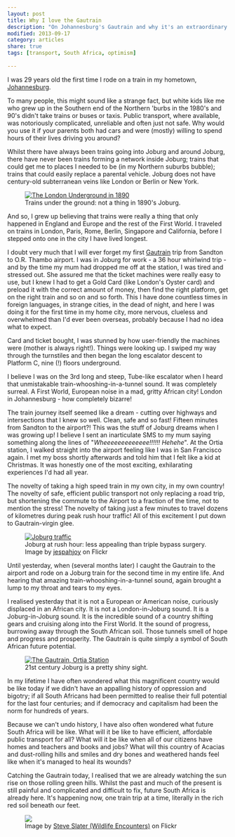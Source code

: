 ```yaml
---
layout: post
title: Why I love the Gautrain
description: "On Johannesburg's Gautrain and why it's an extraordinary thing."
modified: 2013-09-17
category: articles
share: true
tags: [transport, South Africa, optimism]
 
---
```


I was 29 years old the first time I rode on a train in my hometown, <a href="http://en.wikipedia.org/wiki/Johannesburg">Johannesburg</a>.

To many people, this might sound like a strange fact, but white kids like me who grew up in the Southern end of the Northern 'burbs in the 1980's and 90's didn't take trains or buses or taxis. Public transport, where available, was notoriously complicated, unreliable and often just not safe. Why would you use it if your parents both had cars and were (mostly) willing to spend hours of their lives driving you around?

Whilst there have always been trains going into Joburg and around Joburg, there have never been trains forming a network inside Joburg; trains that could get me to places I needed to be (in my Northern suburbs bubble); trains that could easily replace a parental vehicle. Joburg does not have century-old subterranean veins like London or Berlin or New York.

<div class="col-md-6 image center">
<figure><a href= "{{ site.url }}/images/London_Underground_circa_1900" data-lightbox="underground"><img border="0" src="http://en.wikipedia.org/wiki/History_of_the_London_Underground#/media/File:London_Underground_circa_1900.jpg" alt="The London Underground in 1890"/></a><figcaption>Trains under the ground: not a thing in 1890's Joburg.</figcaption></figure>
</div>

And so, I grew up believing that trains were really a thing that only happened in England and Europe and the rest of the First World. I traveled on trains in London, Paris, Rome, Berlin, Singapore and California, before I stepped onto one in the city I have lived longest.

I doubt very much that I will ever forget my first <a href="http://en.wikipedia.org/wiki/Gautrain">Gautrain</a> trip from Sandton to O.R. Thambo airport. I was in Joburg for work - a 36 hour whirlwind trip - and by the time my mum had dropped me off at the station, I was tired and stressed out. She assured me that the ticket machines were really easy to use, but I knew I had to get a Gold Card (like London's Oyster card) and preload it with the correct amount of money, then find the right platform, get on the right train and so on and so forth. This I have done countless times in foreign languages, in strange cities, in the dead of night, and here I was doing it for the first time in my home city, more nervous, clueless and overwhelmed than I'd ever been overseas, probably because I had no idea what to expect.

Card and ticket bought, I was stunned by how user-friendly the machines were (mother is always right!). Things were looking up. I swiped my way through the turnstiles and then began the long escalator descent to Platform C, nine (!) floors underground.

I believe I was on the 3rd long and steep, Tube-like escalator when I heard that unmistakable train-whooshing-in-a-tunnel sound. It was completely surreal. A First World, European noise in a mad, gritty African city! London in Johannesburg - how completely bizarre!

The train journey itself seemed like a dream - cutting over highways and intersections that I knew so well. Clean, safe and so fast! Fifteen minutes from Sandton to the airport?! This was the stuff of Joburg dreams when I was growing up! I believe I sent an inarticulate SMS to my mum saying something along the lines of "<i>Wheeeeeeeeeeeee!!!!!! Hehehe</i>". At the Ortia station, I walked straight into the airport feeling like I was in San Francisco again. I met my boss shortly afterwards and told him that I felt like a kid at Christmas. It was honestly one of the most exciting, exhilarating experiences I'd had all year.

The novelty of taking a high speed train in my own city, in my own country! The novelty of safe, efficient public transport not only replacing a road trip, but shortening the commute to the Airport to a fraction of the time, not to mention the stress! The novelty of taking just a few minutes to travel dozens of kilometres during peak rush hour traffic! All of this excitement I put down to Gautrain-virgin glee.

<div class="col-md-6 image center">
<figure><a href="http://farm1.staticflickr.com/250/520316324_cdc8283982_z.jpg" data-lightbox="jozi"><img src="http://farm1.staticflickr.com/250/520316324_cdc8283982_z.jpg" alt="Joburg traffic"></a><figcaption>Joburg at rush hour: less appealing than triple bypass surgery.<br />
Image by <a href="http://www.flickr.com/photos/francapicc/">jespahjoy</a> on Flickr</figcaption>
</figure>
</div>

Until yesterday, when (several months later) I caught the Gautrain to the airport and rode on a Joburg train for the second time in my entire life. And hearing that amazing train-whooshing-in-a-tunnel sound, again brought a lump to my throat and tears to my eyes.

I realised yesterday that it is not a European or American noise, curiously displaced in an African city. It is not a London-in-Joburg sound. It is a Joburg-in-Joburg sound. It is the incredible sound of a country shifting gears and cruising along into the First World. It the sound of progress, burrowing away through the South African soil. Those tunnels smell of hope and progress and prosperity. The Gautrain is quite simply a symbol of South African future potential.

<div class="col-md-6 image center">
<figure><a href="{{ site.url }}/images/gautrain.jpg" data-lightbox="gautrain"><img src="{{ site.url }}/images/gautrain.jpg" alt="The Gautrain, Ortia Station" /></a><figcaption>21st century Joburg is a pretty shiny sight. </figcaption></figure>
</div>

In my lifetime I have often wondered what this magnificent country would be like today if we didn't have an appalling history of oppression and bigotry; if all South Africans had been permitted to realise their full potential for the last four centuries; and if democracy and capitalism had been the norm for hundreds of years.

Because we can't undo history, I have also often wondered what future South Africa will be like. What will it be like to have efficient, affordable public transport for all? What will it be like when all of our citizens have homes and teachers and books and jobs? What will this country of Acacias and dust-rolling hills and smiles and dry bones and weathered hands feel like when it's managed to heal its wounds?

Catching the Gautrain today, I realised that we are already watching the sun rise on those rolling green hills. Whilst the past and much of the present is still painful and complicated and difficult to fix, future South Africa is already here. It's happening now, one train trip at a time, literally in the rich red soil beneath our feet.

<div class="col-md-6 image center">
<figure><a href="http://farm9.staticflickr.com/8318/8023986234_5d22064db6_c.jpg" data-lightbox="mountains"><img src="http://farm9.staticflickr.com/8318/8023986234_5d22064db6_c.jpg"/></a><figcaption>Image by  <a href="http://www.flickr.com/photos/wildlife_encounters/" alt="Rolling green hills">Steve Slater (Wildlife Encounters)</a> on Flickr</figcaption></figure>
</div>
